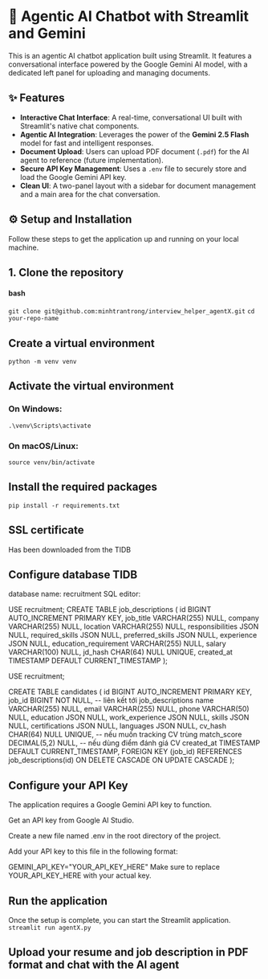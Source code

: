 # 🤖 Agentic AI Chatbot with Streamlit and Gemini

This is an agentic AI chatbot application built using Streamlit. It features a conversational interface powered by the Google Gemini AI model, with a dedicated left panel for uploading and managing documents.

## ✨ Features

- **Interactive Chat Interface**: A real-time, conversational UI built with Streamlit's native chat components.
- **Agentic AI Integration**: Leverages the power of the **Gemini 2.5 Flash** model for fast and intelligent responses.
- **Document Upload**: Users can upload PDF document (`.pdf`) for the AI agent to reference (future implementation).
- **Secure API Key Management**: Uses a `.env` file to securely store and load the Google Gemini API key.
- **Clean UI**: A two-panel layout with a sidebar for document management and a main area for the chat conversation.

## ⚙️ Setup and Installation

Follow these steps to get the application up and running on your local machine.

## 1. Clone the repository

#### bash
`git clone git@github.com:minhtrantrong/interview_helper_agentX.git`
`cd your-repo-name`

## Create a virtual environment
`python -m venv venv`


## Activate the virtual environment
### On Windows:
`.\venv\Scripts\activate`
### On macOS/Linux:
`source venv/bin/activate`

## Install the required packages
`pip install -r requirements.txt`
## SSL certificate
Has been downloaded from the TIDB 


## Configure database TIDB
database name: recruitment
SQL editor:

USE recruitment;
CREATE TABLE job_descriptions (
    id BIGINT AUTO_INCREMENT PRIMARY KEY,
    job_title VARCHAR(255) NULL,
    company VARCHAR(255) NULL,
    location VARCHAR(255) NULL,
    responsibilities JSON NULL,
    required_skills JSON NULL,
    preferred_skills JSON NULL,
    experience JSON NULL,
    education_requirement VARCHAR(255) NULL,
    salary VARCHAR(100) NULL,
    jd_hash CHAR(64) NULL UNIQUE, 
    created_at TIMESTAMP DEFAULT CURRENT_TIMESTAMP
);

USE recruitment;

CREATE TABLE candidates (
    id BIGINT AUTO_INCREMENT PRIMARY KEY,
    job_id BIGINT NOT NULL,  -- liên kết tới job_descriptions
    name VARCHAR(255) NULL,
    email VARCHAR(255) NULL,
    phone VARCHAR(50) NULL,
    education JSON NULL,
    work_experience JSON NULL,
    skills JSON NULL,
    certifications JSON NULL,
    languages JSON NULL,
    cv_hash CHAR(64) NULL UNIQUE,  -- nếu muốn tracking CV trùng
    match_score DECIMAL(5,2) NULL, -- nếu dùng điểm đánh giá CV
    created_at TIMESTAMP DEFAULT CURRENT_TIMESTAMP,
    FOREIGN KEY (job_id) REFERENCES job_descriptions(id) 
        ON DELETE CASCADE
        ON UPDATE CASCADE
);


## Configure your API Key
The application requires a Google Gemini API key to function.

Get an API key from Google AI Studio.

Create a new file named .env in the root directory of the project.

Add your API key to this file in the following format:

GEMINI_API_KEY="YOUR_API_KEY_HERE"
Make sure to replace YOUR_API_KEY_HERE with your actual key.
## Run the application
Once the setup is complete, you can start the Streamlit application.
    `streamlit run agentX.py`
## Upload your resume and job description in PDF format and chat with the AI agent


